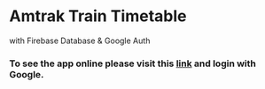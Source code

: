 # Amtrak Train Timetable
with Firebase Database & Google Auth

### To see the app online please visit this [link](https://www.julianhasse.com/amtrak) and login with Google.
